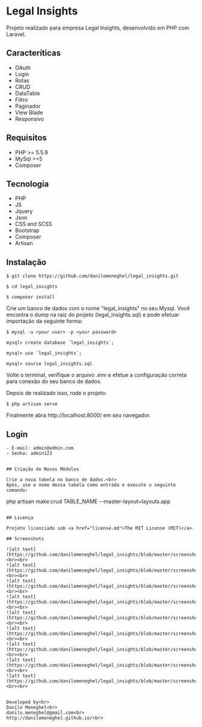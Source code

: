 # Legal Insights

Projeto realizado para empresa Legal Insights, desenvolvido em PHP com Laravel.

## Caracteríticas

- OAuth
- Login
- Rotas
- CRUD
- DataTable
- Filtro
- Paginador
- View Blade
- Responsivo

## Requisitos

- PHP >= 5.5.9
- MySql >=5
- Composer

## Tecnologia

- PHP
- JS
- Jquery
- Json
- CSS and SCSS
- Bootstrap
- Composer
- Artisan

## Instalação

```
$ git clone https://github.com/danilomeneghel/legal_insights.git

$ cd legal_insights

$ composer install
```

Crie um banco de dados com o nome "legal_insights" no seu Mysql.
Você encontra o dump na raiz do projeto (legal_insights.sql) e pode efetuar importação da seguinte forma:

```
$ mysql -u <your user> -p <your password>

mysql> create database `legal_insights`;

mysql> use `legal_insights`;

mysql> source legal_insights.sql
```

Volte o terminal, verifique o arquivo .env e efetue a configuração correta para conexão do seu banco de dados.<br>

Depois de realizado isso, rode o projeto:

```
$ php artisan serve
```

Finalmente abra http://localhost:8000/ em seu navegador.

## Login

	- E-mail: admin@admin.com
	- Senha: admin123
	
```

## Criação de Novos Módulos

Crie a nova tabela no banco de dados.<br>
Após, use o nome dessa tabela como entrada e execute o seguinte comando:

```
php artisan make:crud TABLE_NAME --master-layout=layouts.app
```

## Licença

Projeto licenciado sob <a href="license.md">The MIT License (MIT)</a>.

## Screenshots

![alt text](https://github.com/danilomeneghel/legal_insights/blob/master/screenshots/screenshot01.png)<br><br>
![alt text](https://github.com/danilomeneghel/legal_insights/blob/master/screenshots/screenshot02.png)<br><br>
![alt text](https://github.com/danilomeneghel/legal_insights/blob/master/screenshots/screenshot03.png)<br><br>
![alt text](https://github.com/danilomeneghel/legal_insights/blob/master/screenshots/screenshot04.png)<br><br>
![alt text](https://github.com/danilomeneghel/legal_insights/blob/master/screenshots/screenshot05.png)<br><br>
![alt text](https://github.com/danilomeneghel/legal_insights/blob/master/screenshots/screenshot06.png)<br><br>
![alt text](https://github.com/danilomeneghel/legal_insights/blob/master/screenshots/screenshot07.png)<br><br>
![alt text](https://github.com/danilomeneghel/legal_insights/blob/master/screenshots/screenshot08.png)<br><br>
![alt text](https://github.com/danilomeneghel/legal_insights/blob/master/screenshots/screenshot09.png)<br><br>


Developed by<br>
Danilo Meneghel<br>
danilo.meneghel@gmail.com<br>
http://danilomeneghel.github.io/<br>
